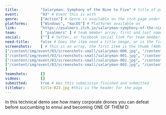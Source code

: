 ```yaml
---
title:          "Salaryman: Symphony of the Nine to Five" # title of project
event:          "03" # Event this is with
genre:          ["Action"] # Genre is available on the itch page under more information
platforms:      ["Windows", "macOS"] # Platforms available on
link:           "https://psalmers.itch.io/salaryman-symphony-of-the-nine-to-five" # Link to ITCH page
team:           [ "psalmers" ] # team member array, first and last name only, will auto match against previous entries eventually
social:         [""] # twtter, or facebook social link for team member. This can be an array to match the team array
need-title:     false # Does the item need a title image, or is the first image in the screenshots it
screenshots:    [ # This is an array, the first item is the thumb (480x270), and the second is the screenshot (1920x1080)
["/content/img/event/03/screenshots-small/salaryman-000.jpg", "/content/img/event/03/screenshots/salaryman-000.jpg"],
["/content/img/event/03/screenshots-small/salaryman-001.jpg", "/content/img/event/03/screenshots/salaryman-001.jpg"],
["/content/img/event/03/screenshots-small/salaryman-002.jpg", "/content/img/event/03/screenshots/salaryman-002.jpg"],
["/content/img/event/03/screenshots-small/salaryman-003.jpg", "/content/img/event/03/screenshots/salaryman-003.jpg"]
]
teamshots:      []
videos:         []
submitted:      true # Was this submission finished and submitted
titlebar:       title-023.jpg #this is the header for the page
---
```

In this technical demo see how many corporate drones you can defeat before succumbing to ennui and becoming ONE OF THEM D: